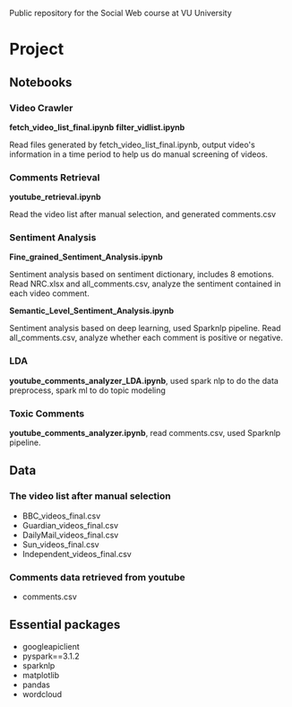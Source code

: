 Public repository for the Social Web course at VU University
# Project
## Notebooks
### Video Crawler 
**fetch_video_list_final.ipynb**
**filter_vidlist.ipynb**

Read files generated by fetch_video_list_final.ipynb, output video's information in a time period to help us do manual screening of videos.

### Comments Retrieval
**youtube_retrieval.ipynb**

Read the video list after manual selection, and generated comments.csv
### Sentiment Analysis
**Fine_grained_Sentiment_Analysis.ipynb**

Sentiment analysis based on sentiment dictionary, includes 8 emotions. Read NRC.xlsx and all_comments.csv, analyze the sentiment contained in each video comment.

**Semantic_Level_Sentiment_Analysis.ipynb**

Sentiment analysis based on deep learning, used Sparknlp pipeline. Read all_comments.csv, analyze whether each comment is positive or negative.
### LDA
**youtube_comments_analyzer_LDA.ipynb**, used spark nlp to do the data preprocess, spark ml to do topic modeling
### Toxic Comments
**youtube_comments_analyzer.ipynb**, read comments.csv, used Sparknlp pipeline.


## Data
### The video list after manual selection
- BBC_videos_final.csv
- Guardian_videos_final.csv
- DailyMail_videos_final.csv
- Sun_videos_final.csv
- Independent_videos_final.csv

### Comments data retrieved from youtube
- comments.csv

## Essential packages
- googleapiclient
- pyspark==3.1.2
- sparknlp
- matplotlib 
- pandas 
- wordcloud
